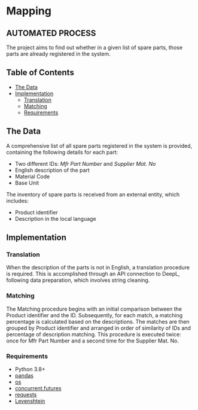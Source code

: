 # Mapping
## AUTOMATED PROCESS
The project aims to find out whether in a given list of spare parts, those parts are already registered in the system.

## Table of Contents
- [The Data](#The-Data)
- [Implementation](#Implementation)
    - [Translation](#Translation)
    - [Matching](#Matching)
    - [Requirements](#Requirements)

## The Data
A comprehensive list of all spare parts registered in the system is provided, containing the following details for each part:
- Two different IDs: _Mfr Part Number_ and _Supplier Mat. No_
- English description of the part
- Material Code
- Base Unit

The inventory of spare parts is received from an external entity, which includes:
- Product identifier
- Description in the local language

## Implementation
### Translation
When the description of the parts is not in English, a translation procedure is required. This is accomplished through an API connection to DeepL, following data preparation, which involves string cleaning.

### Matching
The Matching procedure begins with an initial comparison between the Product identifier and the ID. Subsequently, for each match, a matching percentage is calculated based on the descriptions. The matches are then grouped by Product identifier and arranged in order of similarity of IDs and percentage of description matching.
This procedure is executed twice: once for Mfr Part Number and a second time for the Supplier Mat. No.

### Requirements
- Python 3.8+
- [pandas](https://pandas.pydata.org/docs/)
- [os](https://docs.python.org/3/library/os.html)
- [concurrent.futures](https://docs.python.org/3/library/concurrent.futures.html)
- [requests](https://pypi.org/project/requests/)
- [Levenshtein](https://pypi.org/project/python-Levenshtein/)
